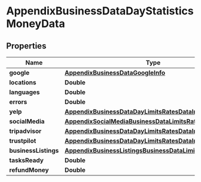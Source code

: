 

# AppendixBusinessDataDayStatisticsMoneyData


## Properties

| Name | Type | Description | Notes |
|------------ | ------------- | ------------- | -------------|
|**google** | [**AppendixBusinessDataGoogleInfo**](AppendixBusinessDataGoogleInfo.md) |  |  [optional] |
|**locations** | **Double** |  |  [optional] |
|**languages** | **Double** |  |  [optional] |
|**errors** | **Double** |  |  [optional] |
|**yelp** | [**AppendixBusinessDataDayLimitsRatesDataInfo**](AppendixBusinessDataDayLimitsRatesDataInfo.md) |  |  [optional] |
|**socialMedia** | [**AppendixSocialMediaBusinessDataLimitsRatesDataInfo**](AppendixSocialMediaBusinessDataLimitsRatesDataInfo.md) |  |  [optional] |
|**tripadvisor** | [**AppendixBusinessDataDayLimitsRatesDataInfo**](AppendixBusinessDataDayLimitsRatesDataInfo.md) |  |  [optional] |
|**trustpilot** | [**AppendixBusinessDataDayLimitsRatesDataInfo**](AppendixBusinessDataDayLimitsRatesDataInfo.md) |  |  [optional] |
|**businessListings** | [**AppendixBusinessListingsBusinessDataLimitsRatesDataInfo**](AppendixBusinessListingsBusinessDataLimitsRatesDataInfo.md) |  |  [optional] |
|**tasksReady** | **Double** |  |  [optional] |
|**refundMoney** | **Double** |  |  [optional] |



